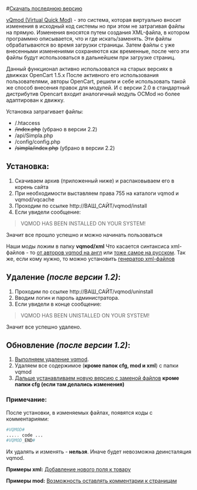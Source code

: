 
#[Скачать последнюю версию](http://github.com/yr4ik/Simpla-vqmod/releases/)

[vQmod (Virtual Quick Mod)](https://github.com/vqmod/vqmod/wiki)  - это система, которая виртуально вносит изменения в исходный код системы но при этом не затрагивая файлы на прямую. Изменения вносятся путем создания XML-файла, в котором программно описывается, что и где искать/заменять. Эти файлы обрабатываются во время загрузки страницы. Затем файлы с уже внесенными изменениями сохраняются как временные, после чего эти файлы будут использоваться в дальнейшем при загрузке страниц.

Данный функционал активно использовался на старых версиях в движках OpenCart 1.5.х
После активного его использования пользователями, авторы OpenCart, решили и себе использовать такой же способ внесения правок для модулей. И с версии 2.0 в стандартный дистрибутив Opencart входит аналогичный модуль OCMod но более адаптирован к движку.

Установка затрагивает файлы:
* /.htaccess
* ~~/index.php~~ (убрано в версии 2.2)
* /api/Simpla.php
* /config/config.php
* ~~/simpla/index.php~~ (убрано в версии 2.2)



## Установка:
1. Скачиваем архив (приложенный ниже) и распаковываем его в корень сайта
2. При необходимости выставляем права 755 на каталоги vqmod и vqmod/vqcache
3. Проходим по ссылке http://ВАШ_САЙТ/vqmod/install
4. Если увидели сообщение:

>VQMOD HAS BEEN INSTALLED ON YOUR SYSTEM!

Значит все прошло успешно и можно начинать пользоваться

Наши моды ложим в папку **vqmod/xml**
Что касается синтаксиса xml-файлов - то [от авторов vqmod на англ](https://github.com/vqmod/vqmod/wiki/Examples) или [тоже самое на русском](http://senokosov.info/opencart/vqmod).
Так же, если кому нужно, то можно установить [генератор xml-файлов](https://github.com/uksb/vqgen)



## Удаление _(после версии 1.2)_:
1. Проходим по ссылке http://ВАШ_САЙТ/vqmod/uninstall
2. Вводим логин и пароль администратора.
3. Если увидели в конце сообщение: 

>VQMOD HAS BEEN UNISTALLED ON YOUR SYSTEM!

Значит все успешно удалено.



## Обновление _(после версии 1.2)_:
1. [Выполняем удаление vqmod](#Удаление-после-версии-12).
2. Удаляем все содержимое (**кроме папок cfg, mod и xml**) с папки vqmod
3. [Дальше устанавливаем новую версию с заменой файлов](#Установка) **кроме папки cfg (если там делались изменения)**


### Примечание:
После установки, в изменяемых файлах, появятся коды с комментариями:
```php
#VQMOD#
..... code ...
#VQMOD_END#
```
Их удалять и изменять - **нельзя**. Иначе будет невозможна деинсталяция vqmod.


**Примеры xml:**
[Добавление нового поля к товару](http://forum.simplacms.ru/topic/11871-237-vqmod-simpacms-v13/#entry92231)

**Примеры mod:**
[Возможность оставлять комментарии к страницам](http://forum.simplacms.ru/topic/12009-237-vqmod-возможность-оставлять-комментарии-к-страни/)

